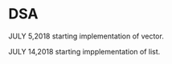 # DSA
JULY 5,2018
starting implementation of vector.

JULY 14,2018
starting impplementation of list.
